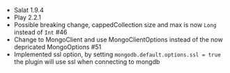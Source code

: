 - Salat 1.9.4
- Play 2.2.1
- Possible breaking change, cappedCollection size and max is now `Long` instead of `Int` #46
- Change to MongoClient and use MongoClientOptions instead of the now depricated MongoOptions #51
- Implemented ssl option, by setting `mongodb.default.options.ssl = true` the plugin will use ssl when connecting to mongdb
